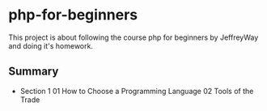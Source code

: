 # php-for-beginners
This project is about following the course php for beginners by JeffreyWay and doing it's homework.

## Summary
* Section 1 
    01 How to Choose a Programming Language
    02 Tools of the Trade